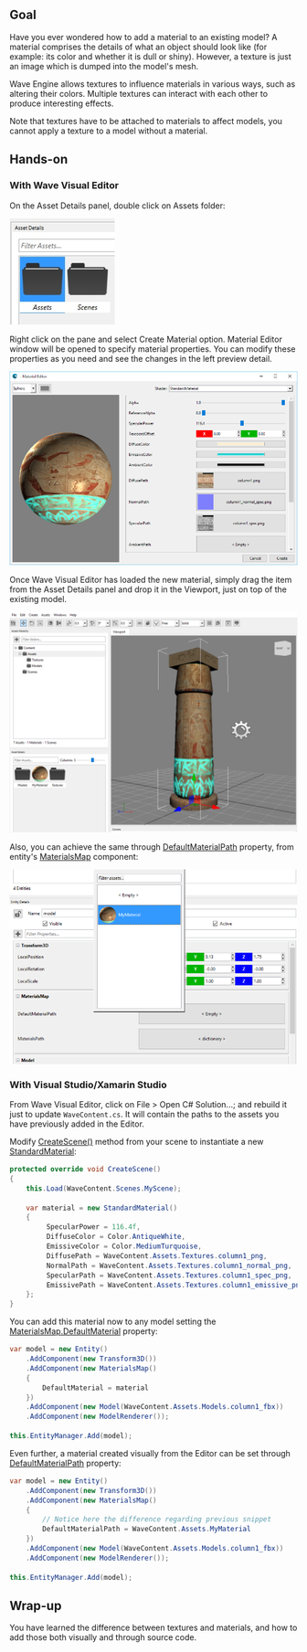 ## Goal

Have you ever wondered how to add a material to an existing model? A material comprises the details of what an object should look like (for example: its color and whether it is dull or shiny). However, a texture is just an image which is dumped into the model's mesh.

Wave Engine allows textures to influence materials in various ways, such as altering their colors. Multiple textures can interact with each other to produce interesting effects.

Note that textures have to be attached to materials to affect models, you cannot apply a texture to a model without a material.

## Hands-on

### With Wave Visual Editor

On the Asset Details panel, double click on Assets folder:

![](images/ApplyMaterialToAModel/AssetsDetailPane.jpg)

Right click on the pane and select Create Material option. Material Editor window will be opened to specify material properties. You can modify these properties as you need and see the changes in the left preview detail.

![](images/ApplyMaterialToAModel/MaterialEditorDetail.png)

Once Wave Visual Editor has loaded the new material, simply drag the item from the Asset Details panel and drop it in the Viewport, just on top of the existing model.

![](images/ApplyMaterialToAModel/DragMaterialModel.PNG)

Also, you can achieve the same through [DefaultMaterialPath](xref:WaveEngine.Components.Graphics3D.MaterialsMap.MaterialsPath) property, from entity's [MaterialsMap](xref:WaveEngine.Components.Graphics3D.MaterialsMap) component:

![](images/ApplyMaterialToAModel/SetDefaultMaterialPath.png)

### With Visual Studio/Xamarin Studio

From Wave Visual Editor, click on File > Open C# Solution...; and rebuild it just to update `WaveContent.cs`. It will contain the paths to the assets you have previously added in the Editor.

Modify [CreateScene()](xref:WaveEngine.Framework.Scene.CreateScene) method from your scene to instantiate a new [StandardMaterial](xref:WaveEngine.Materials.StandardMaterial):

```C#
protected override void CreateScene()
{
    this.Load(WaveContent.Scenes.MyScene);

    var material = new StandardMaterial()
    {
         SpecularPower = 116.4f,
         DiffuseColor = Color.AntiqueWhite,
         EmissiveColor = Color.MediumTurquoise,
         DiffusePath = WaveContent.Assets.Textures.column1_png,
         NormalPath = WaveContent.Assets.Textures.column1_normal_png,
         SpecularPath = WaveContent.Assets.Textures.column1_spec_png,
         EmissivePath = WaveContent.Assets.Textures.column1_emissive_png
    };
}
```

You can add this material now to any model setting the [MaterialsMap.DefaultMaterial](xref:WaveEngine.Components.Graphics3D.MaterialsMap.DefaultMaterial) property:

```C#
var model = new Entity()
    .AddComponent(new Transform3D())
    .AddComponent(new MaterialsMap()
    {
        DefaultMaterial = material
    })
    .AddComponent(new Model(WaveContent.Assets.Models.column1_fbx))
    .AddComponent(new ModelRenderer());

this.EntityManager.Add(model);
```

Even further, a material created visually from the Editor can be set through [DefaultMaterialPath](xref:WaveEngine.Components.Graphics3D.MaterialsMap.DefaultMaterialPath) property:

```C#
var model = new Entity()
    .AddComponent(new Transform3D())
    .AddComponent(new MaterialsMap()
    {
        // Notice here the difference regarding previous snippet
        DefaultMaterialPath = WaveContent.Assets.MyMaterial
    })
    .AddComponent(new Model(WaveContent.Assets.Models.column1_fbx))
    .AddComponent(new ModelRenderer());

this.EntityManager.Add(model);
```

## Wrap-up

You have learned the difference between textures and materials, and how to add those both visually and through source code.